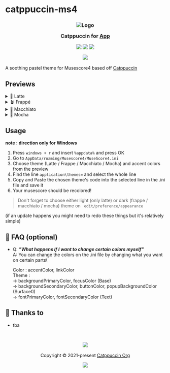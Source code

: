 # catppuccin-ms4

<h3 align="center">
	<img src="https://raw.githubusercontent.com/catppuccin/catppuccin/main/assets/logos/exports/1544x1544_circle.png" width="100" alt="Logo"/><br/>
	<img src="https://raw.githubusercontent.com/catppuccin/catppuccin/main/assets/misc/transparent.png" height="30" width="0px"/>
	Catppuccin for <a href="https://github.com/catppuccin/template">App</a>
	<img src="https://raw.githubusercontent.com/catppuccin/catppuccin/main/assets/misc/transparent.png" height="30" width="0px"/>
</h3>

<p align="center">
	<a href="https://github.com/catppuccin/template/stargazers"><img src="https://img.shields.io/github/stars/catppuccin/template?colorA=363a4f&colorB=b7bdf8&style=for-the-badge"></a>
	<a href="https://github.com/catppuccin/template/issues"><img src="https://img.shields.io/github/issues/catppuccin/template?colorA=363a4f&colorB=f5a97f&style=for-the-badge"></a>
	<a href="https://github.com/catppuccin/template/contributors"><img src="https://img.shields.io/github/contributors/catppuccin/template?colorA=363a4f&colorB=a6da95&style=for-the-badge"></a>
</p>

<p align="center">
	<img src="https://raw.githubusercontent.com/catppuccin/catppuccin/main/assets/previews/preview.webp"/>
</p>

A soothing pastel theme for Musescore4
based off <a href="https://github.com/catppuccin/catppuccin">Catppuccin</a>

## Previews

<details>
	<summary>🌻 Latte</summary>
		<img src="themes\Latte.png"/>
	<table>
		<tr>
			<th></th>
			<th>Accent</th>
		</tr>
		<tr>
			<td><img src="circles\latte\latte_rosewater.png" height="23" width="23" /></td>
			<td><code><a href="theme-code\latte\rosewater.md">Rose water</a></code></td>
		</tr>
		<tr>
			<td><img src="circles\latte\latte_flamingo.png" height="23" width="23" /></td>
			<td><code><a href="theme-code\latte\flamingo.md">Flamingo</a></code></td>
		</tr>
		<tr>
			<td><img src="circles\latte\latte_pink.png" height="23" width="23" /></td>
			<td><code><a href="theme-code\latte\pink.md">Pink</a></code></td>
		</tr>
		<tr>
			<td><img src="circles\latte\latte_mauve.png" height="23" width="23" /></td>
			<td><code><a href="theme-code\latte\mauve.md">Mauve</a></code></td>
		</tr>
		<tr>
			<td><img src="circles\latte\latte_red.png" height="23" width="23" /></td>
			<td><code><a href="theme-code\latte\red.md">Red</a></code></td>
		</tr>
		<tr>
			<td><img src="circles\latte\latte_maroon.png" height="23" width="23" /></td>
			<td><code><a href="theme-code\latte\maroon.md">Maroon</a></code></td>
		</tr>
		<tr>
			<td><img src="circles\latte\latte_peach.png" height="23" width="23" /></td>
			<td><code><a href="theme-code\latte\peach.md">Peach</a></code></td>
		</tr>
		<tr>
			<td><img src="circles\latte\latte_yellow.png" height="23" width="23" /></td>
			<td><code><a href="theme-code\latte\yellow.md">Yellow</a></code></td>
		</tr>
		<tr>
			<td><img src="circles\latte\latte_green.png" height="23" width="23" /></td>
			<td><code><a href="theme-code\latte\green.md">Green</a></code></td>
		</tr>
		<tr>
			<td><img src="circles\latte\latte_teal.png" height="23" width="23" /></td>
			<td><code><a href="theme-code\latte\teal.md">Teal</a></code></td>
		</tr>
		<tr>
			<td><img src="circles\latte\latte_sky.png" height="23" width="23" /></td>
			<td><code><a href="theme-code\latte\sky.md">Sky</a></code></td>
		</tr>
		<tr>
			<td><img src="circles\latte\latte_sapphire.png" height="23" width="23" /></td>
			<td><code><a href="theme-code\latte\sapphire.md">Sapphire</a></code></td>
		</tr>
		<tr>
			<td><img src="circles\latte\latte_ble.png" height="23" width="23" /></td>
			<td><code><a href="theme-code\latte\blue.md">Blue</a></code></td>
		</tr>
		<tr>
			<td><img src="circles\latte\latte_lavender.png" height="23" width="23" /></td>
			<td><code><a href="theme-code\latte\lavender.md">Lavender</a></code></td>
		</tr>
	</table>
</details>

<details>
	<summary>🪴 Frappé</summary>
		<img src="themes\Frappe.png"/>
	<table>
		<tr>
			<th></th>
			<th>Accent</th>
		</tr>
		<tr>
			<td><img src="circles\frappe\frappe_rosewater.png" height="23" width="23" /></td>
			<td><code><a href="theme-code\frappe\rosewater.md">Rose water</a></code></td>
		</tr>
		<tr>
			<td><img src="circles\frappe\frappe_flamingo.png" height="23" width="23" /></td>
			<td><code><a href="theme-code\frappe\flamingo.md">Flamingo</a></code></td>
		</tr>
		<tr>
			<td><img src="circles\frappe\frappe_pink.png" height="23" width="23" /></td>
			<td><code><a href="theme-code\frappe\pink.md">Pink</a></code></td>
		</tr>
		<tr>
			<td><img src="circles\frappe\frappe_mauve.png" height="23" width="23" /></td>
			<td><code><a href="theme-code\frappe\mauve.md">Mauve</a></code></td>
		</tr>
		<tr>
			<td><img src="circles\frappe\frappe_red.png" height="23" width="23" /></td>
			<td><code><a href="theme-code\frappe\red.md">Red</a></code></td>
		</tr>
		<tr>
			<td><img src="circles\frappe\frappe_maroon.png" height="23" width="23" /></td>
			<td><code><a href="theme-code\frappe\maroon.md">Maroon</a></code></td>
		</tr>
		<tr>
			<td><img src="circles\frappe\frappe_peach.png" height="23" width="23" /></td>
			<td><code><a href="theme-code\frappe\peach.md">Peach</a></code></td>
		</tr>
		<tr>
			<td><img src="circles\frappe\frappe_yellow.png" height="23" width="23" /></td>
			<td><code><a href="theme-code\frappe\yellow.md">Yellow</a></code></td>
		</tr>
		<tr>
			<td><img src="circles\frappe\frappe_green.png" height="23" width="23" /></td>
			<td><code><a href="theme-code\frappe\green.md">Green</a></code></td>
		</tr>
		<tr>
			<td><img src="circles\frappe\frappe_teal.png" height="23" width="23" /></td>
			<td><code><a href="theme-code\frappe\teal.md">Teal</a></code></td>
		</tr>
		<tr>
			<td><img src="circles\frappe\frappe_sky.png" height="23" width="23" /></td>
			<td><code><a href="theme-code\frappe\sky.md">Sky</a></code></td>
		</tr>
		<tr>
			<td><img src="circles\frappe\frappe_sapphire.png" height="23" width="23" /></td>
			<td><code><a href="theme-code\frappe\sapphire.md">Sapphire</a></code></td>
		</tr>
		<tr>
			<td><img src="circles\frappe\frappe_blue.png" height="23" width="23" /></td>
			<td><code><a href="theme-code\frappe\blue.md">Blue</a></code></td>
		</tr>
		<tr>
			<td><img src="circles\frappe\frappe_blue.png" height="23" width="23" /></td>
			<td><code><a href="theme-code\frappe\blue.md">Blue</a></code></td>
		</tr>
		<tr>
			<td><img src="circles\frappe\frappe_lavender.png" height="23" width="23" /></td>
			<td><code><a href="theme-code\frappe\lavender.md">Lavender</a></code></td>
		</tr>
	</table>
</details>

<details>
	<summary>🌺 Macchiato</summary>
		<img src="themes\Macchiato.png" height="500"/>
	<table>
		<tr>
			<th></th>
			<th>Accent</th>
		</tr>
		<tr>
			<td><img src="circles\macchiato\macchiato_rosewater.png" height="23" width="23" /></td>
			<td><code><a href="theme-code\macchiato\rosewater.md">Rose water</a></code></td>
		</tr>
		<tr>
			<td><img src="circles\macchiato\macchiato_flamingo.png" height="23" width="23" /></td>
			<td><code><a href="theme-code\macchiato\flamingo.md">Flamingo</a></code></td>
		</tr>
		<tr>
			<td><img src="circles\macchiato\macchiato_pink.png" height="23" width="23" /></td>
			<td><code><a href="theme-code\macchiato\pink.md">Pink</a></code></td>
		</tr>
		<tr>
			<td><img src="circles\macchiato\macchiato_mauve.png" height="23" width="23" /></td>
			<td><code><a href="theme-code\macchiato\mauve.md">Mauve</a></code></td>
		</tr>
		<tr>
			<td><img src="circles\macchiato\macchiato_red.png" height="23" width="23" /></td>
			<td><code><a href="theme-code\macchiato\red.md">Red</a></code></td>
		</tr>
		<tr>
			<td><img src="circles\macchiato\macchiato_maroon.png" height="23" width="23" /></td>
			<td><code><a href="theme-code\macchiato\maroon.md">Maroon</a></code></td>
		</tr>
		<tr>
			<td><img src="circles\macchiato\macchiato_peach.png" height="23" width="23" /></td>
			<td><code><a href="theme-code\macchiato\peach.md">Peach</a></code></td>
		</tr>
		<tr>
			<td><img src="circles\macchiato\macchiato_yellow.png" height="23" width="23" /></td>
			<td><code><a href="theme-code\macchiato\yellow.md">Yellow</a></code></td>
		</tr>
		<tr>
			<td><img src="circles\macchiato\macchiato_green.png" height="23" width="23" /></td>
			<td><code><a href="theme-code\macchiato\green.md">Green</a></code></td>
		</tr>
		<tr>
			<td><img src="circles\macchiato\macchiato_teal.png" height="23" width="23" /></td>
			<td><code><a href="theme-code\macchiato\teal.md">Teal</a></code></td>
		</tr>
		<tr>
			<td><img src="circles\macchiato\macchiato_sky.png" height="23" width="23" /></td>
			<td><code><a href="theme-code\macchiato\sky.md">Sky</a></code></td>
		</tr>
		<tr>
			<td><img src="circles\macchiato\macchiato_sapphire.png" height="23" width="23" /></td>
			<td><code><a href="theme-code\macchiato\sapphire.md">Sapphire</a></code></td>
		</tr>
		<tr>
			<td><img src="circles\macchiato\macchiato_blue.png" height="23" width="23" /></td>
			<td><code><a href="theme-code\macchiato\blue.md">Blue</a></code></td>
		</tr>
		<tr>
			<td><img src="circles\macchiato\macchiato_lavender.png" height="23" width="23" /></td>
			<td><code><a href="theme-code\macchiato\lavender.md">Lavender</a></code></td>
		</tr>
	</table>
</details>

<details>
	<summary>🌿 Mocha</summary>
		<img src="themes\Mocha.png" height="500"/>
	<table>
		<tr>
			<th></th>
			<th>Accent</th>
		</tr>
		<tr>
			<td><img src="circles\mocha\mocha_rosewater.png" height="23" width="23" /></td>
			<td><code><a href="theme-code\mocha\rosewater.md">Rose water</a></code></td>
		</tr>
		<tr>
			<td><img src="circles\mocha\mocha_flamingo.png" height="23" width="23" /></td>
			<td><code><a href="theme-code\mocha\flamingo.md">Flamingo</a></code></td>
		</tr>
		<tr>
			<td><img src="circles\mocha\mocha_pink.png" height="23" width="23" /></td>
			<td><code><a href="theme-code\mocha\pink.md">Pink</a></code></td>
		</tr>
		<tr>
			<td><img src="circles\mocha\mocha_mauve.png" height="23" width="23" /></td>
			<td><code><a href="theme-code\mocha\mauve.md">Mauve</a></code></td>
		</tr>
		<tr>
			<td><img src="circles\mocha\mocha_red.png" height="23" width="23" /></td>
			<td><code><a href="theme-code\mocha\red.md">Red</a></code></td>
		</tr>
		<tr>
			<td><img src="circles\mocha\mocha_maroon.png" height="23" width="23" /></td>
			<td><code><a href="theme-code\mocha\maroon.md">Maroon</a></code></td>
		</tr>
		<tr>
			<td><img src="circles\mocha\mocha_peach.png" height="23" width="23" /></td>
			<td><code><a href="theme-code\mocha\peach.md">Peach</a></code></td>
		</tr>
		<tr>
			<td><img src="circles\mocha\mocha_yellow.png" height="23" width="23" /></td>
			<td><code><a href="theme-code\mocha\yellow.md">Yellow</a></code></td>			
		</tr>
		<tr>
			<td><img src="circles\mocha\mocha_green.png" height="23" width="23" /></td>
			<td><code><a href="theme-code\mocha\green.md">Green</a></code></td>			
		</tr>
		<tr>
			<td><img src="circles\mocha\mocha_teal.png" height="23" width="23" /></td>
			<td><code><a href="theme-code\mocha\teal.md">Teal</a></code></td>			
		</tr>
		<tr>
			<td><img src="circles\mocha\mocha_sky.png" height="23" width="23" /></td>
			<td><code><a href="theme-code\mocha\sky.md">Sky</a></code></td>			
		</tr>
		<tr>
			<td><img src="circles\mocha\mocha_sapphire.png" height="23" width="23" /></td>
			<td><code><a href="theme-code\mocha\sapphire.md">Sapphire</a></code></td>			
		</tr>
		<tr>
			<td><img src="circles\mocha\mocha_blue.png" height="23" width="23" /></td>
			<td><code><a href="theme-code\mocha\blue.md">Blue</a></code></td>			
		</tr>
		<tr>
			<td><img src="circles\mocha\mocha_lavender.png" height="23" width="23" /></td>
			<td><code><a href="theme-code\mocha\lavender.md">Lavender</a></code></td>			
		</tr>
	</table>
</details>

## Usage

**note : direction only for Windows**
1. Press <code>windows + r</code> and insert <code>%appdata%</code> and press OK
2. Go to <code>AppData/roaming/Musescore4/MuseScore4.ini</code> 
3. Choose theme (Latte / Frappe / Macchiato / Mocha) and accent colors from the preview
4. Find the line <code>application\themes=</code> and select the whole line
5. Copy and Paste the chosen theme's code into the selected line in the .ini file and save it
6. Your musescore should be recolored!
> Don't forget to choose either light (only latte) or dark (frappe / macchiato / mocha) theme on <code> edit/preference/appearance </code> 

(if an update happens you might need to redo these things but it's relatively simple)

## 🙋 FAQ (optional)

-	Q: **_"What happens if I want to change certain colors myself"_**\
	A: You can change the colors on the .ini file by changing what you want on certain parts\

	Color : accentColor, linkColor\
	Theme : \
	-> backgroundPrimaryColor, focusColor (Base)\
	-> backgroundSecondaryColor, buttonColor, popupBackgroundColor (Surface0)\
	-> fontPrimaryColor, fontSecondaryColor (Text)

## 💝 Thanks to

- tba

&nbsp;

<p align="center">
	<img src="https://raw.githubusercontent.com/catppuccin/catppuccin/main/assets/footers/gray0_ctp_on_line.svg?sanitize=true" />
</p>

<p align="center">
	Copyright &copy; 2021-present <a href="https://github.com/catppuccin" target="_blank">Catppuccin Org</a>
</p>

<p align="center">
	<a href="https://github.com/catppuccin/catppuccin/blob/main/LICENSE"><img src="https://img.shields.io/static/v1.svg?style=for-the-badge&label=License&message=MIT&logoColor=d9e0ee&colorA=363a4f&colorB=b7bdf8"/></a>
</p>
